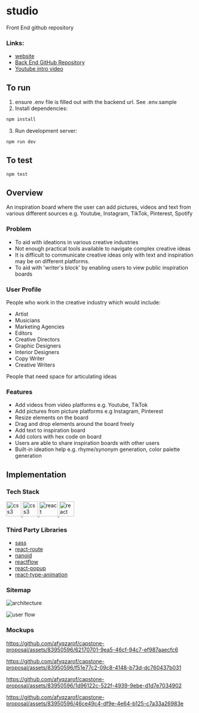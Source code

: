 # studio

Front End github repository

### Links:

- [website](https://ideation-studio.dev/)
- [Back End GitHub Repository](https://github.com/afyqzarof/studio-server)
- [Youtube intro video](https://www.youtube.com/watch?v=Zglq145sEw0)

## To run

1. ensure .env file is filled out with the backend url. See .env.sample
2. Install dependencies:

```bash
npm install
```

3. Run development server:

```bash
npm run dev
```

## To test

```bash
npm test
```

## Overview

An inspiration board where the user can add pictures, videos and text from various different sources e.g. Youtube, Instagram, TikTok, Pinterest, Spotify

### Problem

- To aid with ideations in various creative industries
- Not enough practical tools available to navigate complex creative ideas
- It is difficult to communicate creative ideas only with text and inspiration may be on different platforms.
- To aid with 'writer's block' by enabling users to view public inspiration boards

### User Profile

People who work in the creative industry which would include:

- Artist
- Musicians
- Marketing Agencies
- Editors
- Creative Directors
- Graphic Designers
- Interior Designers
- Copy Writer
- Creative Writers

People that need space for articulating ideas

### Features

- Add videos from video platforms e.g. Youtube, TikTok
- Add pictures from picture platforms e.g Instagram, Pinterest
- Resize elements on the board
- Drag and drop elements around the board freely
- Add text to inspiration board
- Add colors with hex code on board
- Users are able to share inspiration boards with other users
- Built-in ideation help e.g. rhyme/synonym generation, color palette generation

## Implementation

### Tech Stack

<a href="https://nextjs.org/" target="_blank" rel="noreferrer"> <img src="https://d2nir1j4sou8ez.cloudfront.net/wp-content/uploads/2021/12/nextjs-boilerplate-logo.png" alt="css3" width="40" height="40"/> </a>
<a href="https://tailwindcss.com/" target="_blank" rel="noreferrer"> <img src="https://upload.wikimedia.org/wikipedia/commons/thumb/archive/d/d5/20230715030041%21Tailwind_CSS_Logo.svg/120px-Tailwind_CSS_Logo.svg.png" alt="css3" width="40" height="40"/> </a>
<a href="https://reactjs.org/" target="_blank" rel="noreferrer"> <img src="https://upload.wikimedia.org/wikipedia/commons/thumb/a/a7/React-icon.svg/2300px-React-icon.svg.png" alt="react" width="50" height="40"/> </a>
<a href="https://www.typescriptlang.org/" target="_blank" rel="noreferrer"> <img src="https://cdn.iconscout.com/icon/free/png-256/free-typescript-3521774-2945272.png" alt="react" width="40" /></a>

### Third Party Libraries

- [sass](https://sass-lang.com/)
- [react-route](https://reactrouter.com/en/main)
- [nanoid](https://www.npmjs.com/package/nanoid)
- [reactflow](https://reactflow.dev/)
- [react-popup](https://react-popup.elazizi.com/react-tooltip/)
- [react-type-animation](https://www.npmjs.com/package/react-type-animation)


### Sitemap

![architecture](https://github.com/afyqzarof/studio-client/assets/83950596/3816177c-5632-4bd3-96e4-20810457fa27)

![user flow](https://github.com/afyqzarof/linked-list/assets/83950596/73877b19-ede9-4f41-bfdf-9b23394e9042)

### Mockups

https://github.com/afyqzarof/capstone-proposal/assets/83950596/62170701-9ea5-46cf-94c7-ef987aaecfc6

https://github.com/afyqzarof/capstone-proposal/assets/83950596/f51e77c2-09c8-4148-b73d-dc760437b031

https://github.com/afyqzarof/capstone-proposal/assets/83950596/1d96122c-522f-4939-9ebe-d1d7e7034902

https://github.com/afyqzarof/capstone-proposal/assets/83950596/46ce49c4-df9e-4e64-b125-c7a33a26983e



<!-- ### Auth

Yes, depending on how difficult the implementation of authorization is.

## Roadmap

- Front-end

  - Build all pages defined above
  - add drag and drop functionality
  - implement adding pin functionality for text, colors, pictures and videos
  - implement custom iframe for external sites i.e. youtube, tiktok, pinterest

- Back-end
  - Build end points specified above
  - implement authorization if not too difficult

## Nice-to-haves

- Organize elements on the board by relevance/concept/media type
- Create a repository of references that are interlinked
- Draw lines and arrows on inspiration board
- Draw free-hand on board
- Collaboration between users and sharing inspirations boards to be publicly viewed -->
